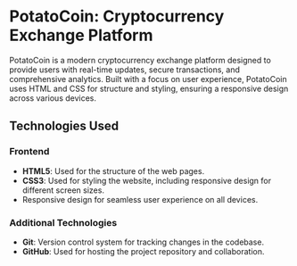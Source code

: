 # PotatoCoin: Cryptocurrency Exchange Platform

PotatoCoin is a modern cryptocurrency exchange platform designed to provide users with real-time updates, secure transactions, and comprehensive analytics. Built with a focus on user experience, PotatoCoin uses HTML and CSS for structure and styling, ensuring a responsive design across various devices.

## Technologies Used

### Frontend
- **HTML5**: Used for the structure of the web pages.
- **CSS3**: Used for styling the website, including responsive design for different screen sizes.
- Responsive design for seamless user experience on all devices.

### Additional Technologies
- **Git**: Version control system for tracking changes in the codebase.
- **GitHub**: Used for hosting the project repository and collaboration.



